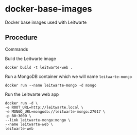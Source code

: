 # docker-base-images
Docker base images used with Leitwarte

## Procedure
Commands

Build the Leitwarte image

```
docker build -t leitwarte-web .
```

Run a MongoDB container which we will name `leitwarte-mongo`

```
docker run --name leitwarte-mongo -d mongo
```

Run the Leitwarte web app

```
docker run -d \
-e ROOT_URL=http://leitwarte.local \
-e MONGO_URL=mongodb://leitwarte-mongo:27017 \
-p 80:3000 \
--link leitwarte-mongo:mongo \
--name leitwarte-web \
leitwarte-web
```
